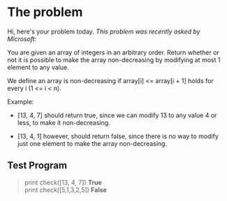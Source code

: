 # The problem
Hi, here's your problem today. *This problem was recently asked by Microsoft:*    

You are given an array of integers in an arbitrary order. Return whether or not it is possible to make the array non-decreasing by modifying at most 1 element to any value.


We define an array is non-decreasing if array[i] <= array[i + 1] holds for every i (1 <= i < n).


Example:    
* [13, 4, 7] should return true, since we can modify 13 to any value 4 or less, to make it non-decreasing.    

* [13, 4, 1] however, should return false, since there is no way to modify just one element to make the array non-decreasing.     

## Test Program

> print check([13, 4, 7]) **True**    
> print check([5,1,3,2,5]) **False**